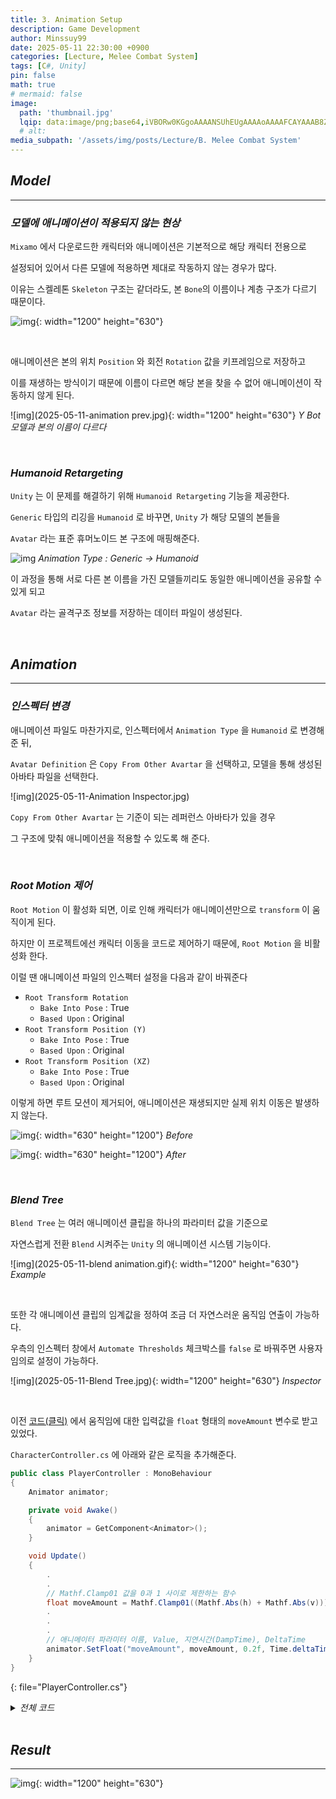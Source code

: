 ```yaml
---
title: 3. Animation Setup
description: Game Development
author: Minssuy99
date: 2025-05-11 22:30:00 +0900
categories: [Lecture, Melee Combat System]
tags: [C#, Unity]
pin: false
math: true
# mermaid: false
image:
  path: 'thumbnail.jpg'
  lqip: data:image/png;base64,iVBORw0KGgoAAAANSUhEUgAAAAoAAAAFCAYAAAB8ZH1oAAAAAXNSR0IArs4c6QAAAARnQU1BAACxjwv8YQUAAAAJcEhZcwAADsQAAA7EAZUrDhsAAADFSURBVBhXDcuxTsJAHIDx7393LW3vKgRjCYiDAzFOJuICg4smvohPweRbMTLBapwdkIRAoomNJEgK0rPDt/0+sc555xzdi4w4ianbkiQJ8brBfldw1UtZrTYoAY5Hz+FPY1RAURyqSkSFNJsp80XOd/6LBEHkh8MenVbK69uS0ei5Opd0zzOsjdHGICh0ZOOXE6e5vTlju91hylPGkzU188V09s78Y02nHSIPj/d+cNfGRvCz+aygZpELT/0Gl9cZIgovin+18zpj6AM9igAAAABJRU5ErkJggg==
  # alt:
media_subpath: '/assets/img/posts/Lecture/B. Melee Combat System'
---
```

<!---------------------------------------Header-------------------------------------->

## _**Model**_
---

### _**모델에 애니메이션이 적용되지 않는 현상**_

`Mixamo` 에서 다운로드한 캐릭터와 애니메이션은 기본적으로 해당 캐릭터 전용으로

설정되어 있어서 다른 모델에 적용하면 제대로 작동하지 않는 경우가 많다.

이유는 스켈레톤 `Skeleton` 구조는 같더라도, 본 `Bone`의 이름이나 계층 구조가 다르기 때문이다.

![img](2025-05-11-model.jpg){: width="1200" height="630"}

<br>

애니메이션은 본의 위치 `Position` 와 회전 `Rotation` 값을 키프레임으로 저장하고

이를 재생하는 방식이기 때문에 이름이 다르면 해당 본을 찾을 수 없어 애니메이션이 작동하지 않게 된다.

![img](2025-05-11-animation prev.jpg){: width="1200" height="630"}
_Y Bot 모델과 본의 이름이 다르다_

<br>

### _**Humanoid Retargeting**_

`Unity` 는 이 문제를 해결하기 위해 `Humanoid Retargeting` 기능을 제공한다.

`Generic` 타입의 리깅을 `Humanoid` 로 바꾸면, `Unity` 가 해당 모델의 본들을

`Avatar` 라는 표준 휴머노이드 본 구조에 매핑해준다.

![img](2025-05-11-Inspector.jpg)
_Animation Type : Generic → Humanoid_

이 과정을 통해 서로 다른 본 이름을 가진 모델들끼리도 동일한 애니메이션을 공유할 수 있게 되고

`Avatar` 라는 골격구조 정보를 저장하는 데이터 파일이 생성된다.

<br>

## _**Animation**_
---

### _**인스펙터 변경**_

애니메이션 파일도 마찬가지로, 인스펙터에서 `Animation Type` 을 `Humanoid` 로 변경해준 뒤,

`Avatar Definition` 은 `Copy From Other Avartar` 을 선택하고, 모델을 통해 생성된 아바타 파일을 선택한다.

![img](2025-05-11-Animation Inspector.jpg)

`Copy From Other Avartar` 는 기준이 되는 레퍼런스 아바타가 있을 경우

그 구조에 맞춰 애니메이션을 적용할 수 있도록 해 준다.

<br>

### _**Root Motion 제어**_

`Root Motion` 이 활성화 되면, 이로 인해 캐릭터가 애니메이션만으로 `transform` 이 움직이게 된다.

하지만 이 프로젝트에선 캐릭터 이동을 코드로 제어하기 때문에, `Root Motion` 을 비활성화 한다.

이럴 땐 애니메이션 파일의 인스펙터 설정을 다음과 같이 바꿔준다

* `Root Transform Rotation`
    * `Bake Into Pose` : True
    * `Based Upon` : Original
* `Root Transform Position (Y)`
    * `Bake Into Pose` : True
    * `Based Upon` : Original
* `Root Transform Position (XZ)`
    * `Bake Into Pose` : True
    * `Based Upon` : Original


이렇게 하면 루트 모션이 제거되어, 애니메이션은 재생되지만 실제 위치 이동은 발생하지 않는다.

![img](2025-05-11-before.gif){: width="630" height="1200"}
_Before_

![img](2025-05-11-after.gif){: width="630" height="1200"}
_After_

<br>

### _**Blend Tree**_

`Blend Tree` 는 여러 애니메이션 클립을 하나의 파라미터 값을 기준으로

자연스럽게 전환 `Blend` 시켜주는 `Unity` 의 애니메이션 시스템 기능이다.

![img](2025-05-11-blend animation.gif){: width="1200" height="630"}
_Example_

<br>

또한 각 애니메이션 클립의 임계값을 정하여 조금 더 자연스러운 움직임 연출이 가능하다.

우측의 인스펙터 창에서 `Automate Thresholds` 체크박스를 `false` 로 바꿔주면 사용자임의로 설정이 가능하다.

![img](2025-05-11-Blend Tree.jpg){: width="1200" height="630"}
_Inspector_



<br>

이전 [코드(클릭)](https://minssuy99.github.io/posts/Character-Movement/) 에서 움직임에 대한 입력값을 `float` 형태의 `moveAmount` 변수로 받고 있었다.

`CharacterController.cs` 에 아래와 같은 로직을 추가해준다.

```csharp
public class PlayerController : MonoBehaviour
{
    Animator animator;

    private void Awake()
    {
        animator = GetComponent<Animator>();
    }

    void Update()
    {   
        .
        .
        // Mathf.Clamp01 값을 0과 1 사이로 제한하는 함수
        float moveAmount = Mathf.Clamp01((Mathf.Abs(h) + Mathf.Abs(v)));
        .
        .
        .
        // 애니메이터 파라미터 이름, Value, 지연시간(DampTime), DeltaTime
        animator.SetFloat("moveAmount", moveAmount, 0.2f, Time.deltaTime);
    }
}

```
{: file="PlayerController.cs"}

<details>
    <summary><i>전체 코드</i></summary>
<div markdown ="1">

```csharp
using System;
using System.Collections;
using System.Collections.Generic;
using Unity.Mathematics;
using UnityEngine;

public class PlayerController : MonoBehaviour
{
    [SerializeField] float moveSpeed = 5f;
    [SerializeField] float rotationSpeed = 500f;
    
    Quaternion targetRotation;
    
    CameraController cameraController;
    Animator animator;

    private void Awake()
    {
        cameraController = Camera.main.GetComponent<CameraController>();
        animator = GetComponent<Animator>();
    }

    void Update()
    {
        float h = Input.GetAxis("Horizontal");
        float v = Input.GetAxis("Vertical");

        float moveAmount = Mathf.Clamp01((Mathf.Abs(h) + Mathf.Abs(v)));
        
        var moveInput = (new Vector3(h, 0, v)).normalized;

        var moveDir = cameraController.PlanarRotation * moveInput;

        if (moveAmount > 0)
        {
            transform.position += moveDir * (moveSpeed * Time.deltaTime);
            targetRotation = Quaternion.LookRotation(moveDir);
        }
        
        transform.rotation = Quaternion.RotateTowards(transform.rotation, targetRotation, 
            rotationSpeed * Time.deltaTime);
        
        animator.SetFloat("moveAmount", moveAmount, 0.2f, Time.deltaTime);
    }
}
```
{: file="PlayerController.cs"}

</div>
</details>


<br>

## _**Result**_
---

![img](2025-05-11-Result.gif){: width="1200" height="630"}

